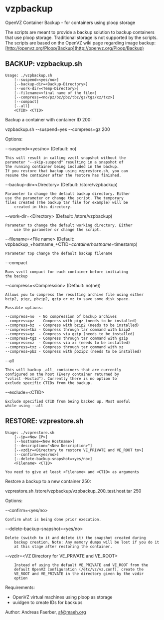 vzpbackup
=========

OpenVZ Container Backup - for containers using ploop storage

The scripts are meant to provide a backup solution to backup
containers that use ploop storage. Traditional storage is
not supported by the scripts. The scripts are based on the
OpenVZ wiki page regarding image backup:
[http://openvz.org/Ploop/Backup](http://openvz.org/Ploop/Backup)

## BACKUP: vzpbackup.sh

```
Usage: ./vzpbackup.sh
	[--suspend=<yes/no>]
	[--backup-dir=<Backup-Directory>]
	[--work-dir=<Temp-Directory>]
	[--filename=<final name of the file>]
	[--compress=<no/pz/bz/pbz/tbz/gz/tgz/xz/txz>]
	[--compact]
	[--all]
	<CTID> <CTID>
```

Backup a container with container ID 200:

vzpbackup.sh --suspend=yes --compress=gz 200

Options:

--suspend=\<yes/no> (Default: no)

	This will result in calling vzctl snapshot without the
	parameter "--skip-suspend" resulting in a snapshot of
	the running container being included in the backup.
	If you restore that backup using vzprestore.sh, you can
	resume the container after the restore has finished.

--backup-dir=\<Directory> (Default: /store/vzpbackup)

	Parameter to change the default backup directory. Either
	use the parameter or change the script. The temporary
	files created (The backup tar file for example) will be 
        created in this directory.

--work-dir=\<Directory> (Default: /store/vzpbackup)

	Parameter to change the default working directory. Either
        use the parameter or change the script.

--filename=\<File name> (Default: vzpbackup_+hostname_+CTID+_containerhostname_+timestamp)

	Parameter top change the default backup filename
	
--compact

	Runs vzctl compact for each container before initiating
	the backup

--compress=\<Compression> (Default: no(ne))

	Allows you to compress the resulting archive file using either
	bzip2, pigz, pbzip2, gzip or xz to save some disk space.

	Possible options:

	--compress=no  - No compression of backup archives
	--compress=pz  - Compress with pigz (needs to be installed)
	--compress=bz  - Compress with bzip2 (needs to be installed)
	--compress=tbz - Compress through tar command with bzip2
	--compress=gz  - Compress via gzip (needs to be installed)
	--compress=tgz - Compress through tar command with gzip
	--compress=xz  - Compress via xz (needs to be installed)
	--compress=txz - Compress through tar command with xz
	--compress=pbz - Compress with pbzip2 (needs to be installed)

--all

	This will backup _all_ containers that are currently
	configured on the host (Every container returned by
	"vzlist -Hoctid"). Currently there is no option to
	exclude specific CTIDs from the backup.

--exclude=\<CTID>

    Exclude specified CTID from being backed up. Most useful
    while using --all

## RESTORE: vzprestore.sh

```
Usage: ./vzprestore.sh
	[--ip=<New IP>]
	[--hostname=<New Hostname>]
	[--description="<New Description>"]
	[--vzdir=<Directory to restore VE_PRIVATE and VE_ROOT to>]
	[--confirm=<yes/no>]
	[--delete-backup-snapshot=<yes/no>]
	<Filename> <CTID>

You need to give at least <Filename> and <CTID> as arguments
```

Restore a backup to a new container 250:

vzprestore.sh /store/vzpbackup/vzpbackup_200_test.host.tar 250

Options:

--confirm=\<yes/no>

	Confirm what is being done prior execution.

--delete-backup-snapshot=\<yes/no>

	Delete (switch to it and delete it) the snapshot created during
        backup creation. Note: Any memory dumps will be lost if you do it
        at this stage after restoring the container.

--vzdir=\<VZ Directory for VE_PRIVATE and VE_ROOT>

        Instead of using the default VE_PRIVATE and VE_ROOT from the
        default OpenVZ configuration (/etc/vz/vz.conf), create the
        VE_ROOT and VE_PRIVATE in the directory given by the vzdir
        option

Requirements:

- OpenVZ virtual machines using ploop as storage
- uuidgen to create IDs for backups

Author: Andreas Faerber, af@maeh.org
